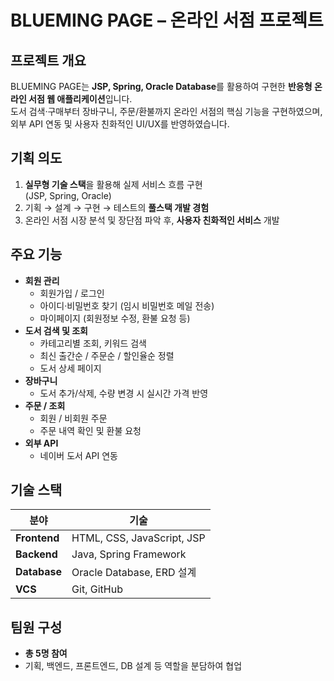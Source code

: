 # BLUEMING PAGE – 온라인 서점 프로젝트


## 프로젝트 개요
BLUEMING PAGE는 **JSP, Spring, Oracle Database**를 활용하여 구현한 **반응형 온라인 서점 웹 애플리케이션**입니다.  
도서 검색·구매부터 장바구니, 주문/환불까지 온라인 서점의 핵심 기능을 구현하였으며,  
외부 API 연동 및 사용자 친화적인 UI/UX를 반영하였습니다.


## 기획 의도
1. **실무형 기술 스택**을 활용해 실제 서비스 흐름 구현  
   (JSP, Spring, Oracle)
2. 기획 → 설계 → 구현 → 테스트의 **풀스택 개발 경험**
3. 온라인 서점 시장 분석 및 장단점 파악 후, **사용자 친화적인 서비스** 개발


## 주요 기능
- **회원 관리**
  - 회원가입 / 로그인
  - 아이디·비밀번호 찾기 (임시 비밀번호 메일 전송)
  - 마이페이지 (회원정보 수정, 환불 요청 등)
- **도서 검색 및 조회**
  - 카테고리별 조회, 키워드 검색
  - 최신 출간순 / 주문순 / 할인율순 정렬
  - 도서 상세 페이지
- **장바구니**
  - 도서 추가/삭제, 수량 변경 시 실시간 가격 반영
- **주문 / 조회**
  - 회원 / 비회원 주문
  - 주문 내역 확인 및 환불 요청
- **외부 API**
  - 네이버 도서 API 연동


## 기술 스택
| 분야         | 기술 |
| -------------| ---- |
| **Frontend** | HTML, CSS, JavaScript, JSP |
| **Backend**  | Java, Spring Framework |
| **Database** | Oracle Database, ERD 설계 |
| **VCS**      | Git, GitHub |


## 팀원 구성
- **총 5명 참여**
- 기획, 백엔드, 프론트엔드, DB 설계 등 역할을 분담하여 협업


